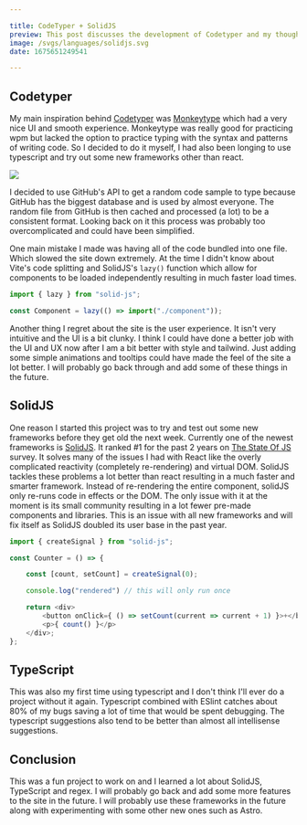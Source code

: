 ```yaml
---

title: CodeTyper + SolidJS
preview: This post discusses the development of Codetyper and my thoughts on SolidJS.
image: /svgs/languages/solidjs.svg
date: 1675651249541 

---
```


## Codetyper

My main inspiration behind [Codetyper](/codetyper) was [Monkeytype](https://monkeytype.com) which had a very nice UI and smooth experience. Monkeytype was really good for practicing wpm but lacked the option to practice typing with the syntax and patterns of writing code. So I decided to do it myself, I had also been longing to use typescript and try out some new frameworks other than react.

<img src="../../../dist/images/codetyper.png" />

I decided to use GitHub's API to get a random code sample to type because GitHub has the biggest database and is used by almost everyone. The random file from GitHub is then cached and processed (a lot) to be a consistent format. Looking back on it this process was probably too overcomplicated and could have been simplified.

One main mistake I made was having all of the code bundled into one file. Which slowed the site down extremely. At the time I didn't know about Vite's code splitting and SolidJS's `lazy()` function which allow for components to be loaded independently resulting in much faster load times.

```ts
import { lazy } from "solid-js";

const Component = lazy(() => import("./component"));
```

Another thing I regret about the site is the user experience. It isn't very intuitive and the UI is a bit clunky. I think I could have done a better job with the UI and UX now after I am a bit better with style and tailwind. Just adding some simple animations and tooltips could have made the feel of the site a lot better. I will probably go back through and add some of these things in the future.

## SolidJS

One reason I started this project was to try and test out some new frameworks before they get old the next week. Currently one of the newest frameworks is [SolidJS](https://solidjs.com). It ranked #1 for the past 2 years on [The State Of JS](https://2022.stateofjs.com/) survey. It solves many of the issues I had with React like the overly complicated reactivity (completely re-rendering) and virtual DOM. SolidJS tackles these problems a lot better than react resulting in a much faster and smarter framework. Instead of re-rendering the entire component, solidJS only re-runs code in effects or the DOM. The only issue with it at the moment is its small community resulting in a lot fewer pre-made components and libraries. This is an issue with all new frameworks and will fix itself as SolidJS doubled its user base in the past year.


```ts
import { createSignal } from "solid-js";

const Counter = () => {

	const [count, setCount] = createSignal(0);

	console.log("rendered") // this will only run once

	return <div>
		<button onClick={ () => setCount(current => current + 1) }>+</button>
		<p>{ count() }</p>
	</div>;
};
```

## TypeScript

This was also my first time using typescript and I don't think I'll ever do a project without it again. Typescript combined with ESlint catches about 80% of my bugs saving a lot of time that would be spent debugging. The typescript suggestions also tend to be better than almost all intellisense suggestions.

## Conclusion

This was a fun project to work on and I learned a lot about SolidJS, TypeScript and regex. I will probably go back and add some more features to the site in the future. I will probably use these frameworks in the future along with experimenting with some other new ones such as Astro.